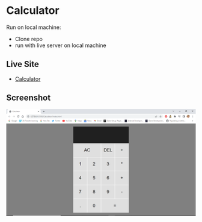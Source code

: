 # Calculator

Run on local machine:

- Clone repo
- run with live server on local machine

## Live Site

- [Calculator](https://dbest2018.github.io/brainnest-calculator/)

## Screenshot

![](./images/calcshot.png)


